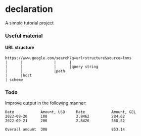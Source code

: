 # declaration
A simple tutorial project

### Useful material

#### URL structure

```
https://www.google.com/search?q=url+structure&source=lnms
|      |              |      |
|      |              |      |query string
|      |              |path
|      |host
| scheme
```


### Todo
Improve output in the following manner:

```
Date			Amount, USD		Rate			Amount, GEL
2022-09-20		100				2.8462			284.62
2022-09-21		200				2.8426			568.52

Overall amount  300                             853.14
```
